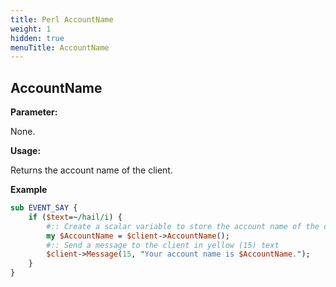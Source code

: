 ```yaml
---
title: Perl AccountName
weight: 1
hidden: true
menuTitle: AccountName
---
```

## AccountName

**Parameter:**

None.

**Usage:**

Returns the account name of the client.

**Example**

```perl
sub EVENT_SAY {
    if ($text=~/hail/i) {
        #:: Create a scalar variable to store the account name of the client that triggered the event
        my $AccountName = $client->AccountName();
        #:: Send a message to the client in yellow (15) text
        $client->Message(15, "Your account name is $AccountName.");
    }
}
```